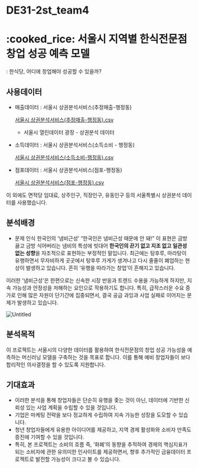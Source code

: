# DE31-2st_team4
# :cooked_rice: 서울시 지역별 한식전문점 창업 성공 예측 모델
: 한식당, 어디에 창업해야 성공할 수 있을까?

## 사용데이터
- 매출데이터 : 서울시 상권분석서비스(추정매출-행정동)
    
    [서울시 상권분석서비스(추정매출-행정동).csv](https://prod-files-secure.s3.us-west-2.amazonaws.com/94cbcb92-8bd8-4a34-9a32-a748300f9772/de9f1383-87d0-45b0-9ee4-78671f26e3cf/%EC%84%9C%EC%9A%B8%EC%8B%9C_%EC%83%81%EA%B6%8C%EB%B6%84%EC%84%9D%EC%84%9C%EB%B9%84%EC%8A%A4(%EC%B6%94%EC%A0%95%EB%A7%A4%EC%B6%9C-%ED%96%89%EC%A0%95%EB%8F%99).csv)
    
    - 서울시 열린데이터 광장 - 상권분석 데이터
- 소득데이터 : 서울시 상권분석서비스(소득소비 -  행정동)
    
    [서울시 상권분석서비스(소득소비-행정동).csv](https://prod-files-secure.s3.us-west-2.amazonaws.com/94cbcb92-8bd8-4a34-9a32-a748300f9772/3e5e220c-beb8-4ba4-af9a-9eb380c7ac9a/%EC%84%9C%EC%9A%B8%EC%8B%9C_%EC%83%81%EA%B6%8C%EB%B6%84%EC%84%9D%EC%84%9C%EB%B9%84%EC%8A%A4(%EC%86%8C%EB%93%9D%EC%86%8C%EB%B9%84-%ED%96%89%EC%A0%95%EB%8F%99).csv)
    
- 점포데이터 : 서울시 상권분석서비스(점포-행정동)
    
    [서울시 상권분석서비스(점포-행정동).csv](https://prod-files-secure.s3.us-west-2.amazonaws.com/94cbcb92-8bd8-4a34-9a32-a748300f9772/50955f83-356e-42c7-ae19-d7e88ed56249/%EC%84%9C%EC%9A%B8%EC%8B%9C_%EC%83%81%EA%B6%8C%EB%B6%84%EC%84%9D%EC%84%9C%EB%B9%84%EC%8A%A4(%EC%A0%90%ED%8F%AC-%ED%96%89%EC%A0%95%EB%8F%99).csv)
    
이 외에도 면적당 임대료, 상주인구, 직장인구, 유동인구 등의 서울특별시 상권분석 데이터를 사용했습니다.

## 분석배경

- 문제 인식 
한국인의 ‘냄비근성’
“한국인은 냄비근성 때문에 안 돼!” 이 표현은 금방 끓고 금방 식어버리는 냄비의 특성에 빗대어 **한국인의 끈기 없고 지조 없고 일관성 없는 성향**을 자조적으로 표현하는 부정적인 말입니다.
최근에는 탕후루, 마라탕이 유행하면서 무자비하게 곳곳에서 탕후루 가게가 생겨나고 다시 줄줄이 폐업하는 현상이 발생하고 있습니다. 흔히 ‘유행을 따라가는 창업’이 흔해지고 있습니다. 

이러한 '냄비근성'은 한편으로는 신속한 시장 반응과 트렌드 수용을 가능하게 하지만, 지속 가능성과 안정성을 저해하는 요인으로 작용하기도 합니다. 특히, 급작스러운 수요 증가로 인해 많은 자원이 단기간에 집중되면서, 결국 공급 과잉과 사업 실패로 이어지는 문제가 발생하고 있습니다.

![Untitled](https://prod-files-secure.s3.us-west-2.amazonaws.com/94cbcb92-8bd8-4a34-9a32-a748300f9772/7f1b3cb6-1411-471b-aa28-adeaa2f18730/Untitled.png)

## 분석목적

이 프로젝트는 서울시의 다양한 데이터를 활용하여 한식전문점의 창업 성공 가능성을 예측하는 머신러닝 모델을 구축하는 것을 목표로 합니다. 이를 통해 예비 창업자들이 보다 합리적인 의사결정을 할 수 있도록 지원합니다.

## 기대효과

- 이러한 분석을 통해 창업자들은 단순히 유행을 좇는 것이 아닌, 데이터에 기반한 신뢰성 있는 사업 계획을 수립할 수 있을 것입니다.
- 기업은 마케팅 전략을 보다 정교하게 수립하여 지속 가능한 성장을 도모할 수 있습니다.
- 청년 창업자들에게 유용한 아이디어를 제공하고, 지역 경제 활성화와 소비자 만족도 증진에 기여할 수 있을 것입니다.
- 특히, 본 프로젝트는 소비의 흐름 즉, ‘화폐’의 동향을 추적하여 경제의 핵심지표가 되는 소비자에 관한 유의미한 인사이트를 제공하면서,
향후 추가적인 금융데이터 프로젝트로 발전할 가능성이 크다고 볼 수 있습니다.




